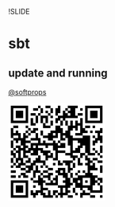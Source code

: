 !SLIDE

# **sbt**
## **up**<span>date</span> and **run**ning
[@softprops](http://twitter.com/softprops/)

<img id="qr" src="hello/qrcode.png"/>
